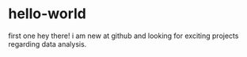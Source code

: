 # hello-world
first one
hey there! i am  new at github and looking for exciting projects regarding data analysis.
